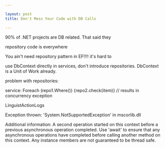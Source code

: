 ```yaml
---

layout: post
title: Don't Mess Your Code with DB Calls

---
```


90% of .NET projects are DB related. That said they 

repository code is everywhere

You ain't need repository pattern in EF!!!!
it's hard to 

use DbContext directly in services, don't introduce repositories. DbContext is a Unit of Work already. 

problem with repositories:

service: Foreach (repo1.Where()) {repo2.check(item)}  // results in concurrency exception

LinguistActionLogs

Exception thrown: 'System.NotSupportedException' in mscorlib.dll

Additional information: A second operation started on this context before a previous asynchronous operation completed. Use 'await' to ensure that any asynchronous operations have completed before calling another method on this context. Any instance members are not guaranteed to be thread safe.
